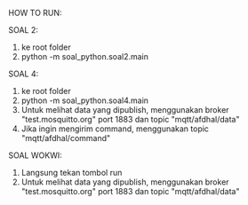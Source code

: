 HOW TO RUN:



SOAL 2: 
1. ke root folder
2. python -m soal_python.soal2.main


SOAL 4: 
1. ke root folder
2. python -m soal_python.soal4.main
3. Untuk melihat data yang dipublish, menggunakan broker "test.mosquitto.org" port 1883 dan topic "mqtt/afdhal/data"
4. Jika ingin mengirim command, menggunakan topic "mqtt/afdhal/command"


SOAL WOKWI:
1. Langsung tekan tombol run
2. Untuk melihat data yang dipublish, menggunakan broker "test.mosquitto.org" port 1883 dan topic "mqtt/afdhal/data"



